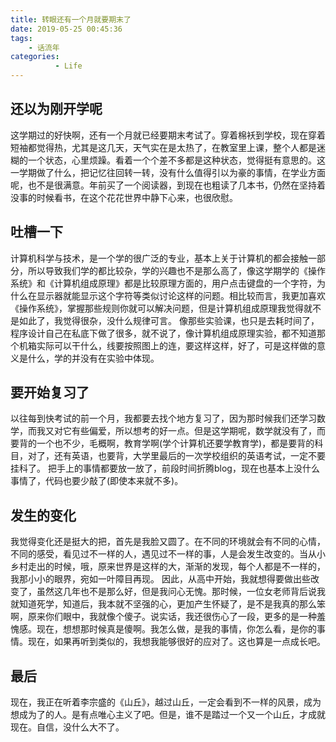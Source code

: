 ```yaml
---
title: 转眼还有一个月就要期末了
date: 2019-05-25 00:45:36
tags: 
    - 话流年
categories: 
          - Life
---
```

## 还以为刚开学呢
这学期过的好快啊，还有一个月就已经要期末考试了。穿着棉袄到学校，现在穿着短袖都觉得热，尤其是这几天，天气实在是太热了，在教室里上课，整个人都是迷糊的一个状态，心里烦躁。看着一个个差不多都是这种状态，觉得挺有意思的。这一学期做了什么，把记忆往回转一转，没有什么值得引以为豪的事情，在学业方面呢，也不是很满意。年前买了一个阅读器，到现在也粗读了几本书，仍然在坚持着没事的时候看书，在这个花花世界中静下心来，也很欣慰。
## 吐槽一下
计算机科学与技术，是一个学的很广泛的专业，基本上关于计算机的都会接触一部分，所以导致我们学的都比较杂，学的兴趣也不是那么高了，像这学期学的《操作系统》和《计算机组成原理》都是比较原理方面的，用户点击键盘的一个字符，为什么在显示器就能显示这个字符等类似讨论这样的问题。相比较而言，我更加喜欢《操作系统》，掌握那些规则你就可以解决问题，但是计算机组成原理我觉得就不是如此了，我觉得很杂，没什么规律可言。
像那些实验课，也只是去耗时间了，程序设计自己在私底下做了很多，就不说了，像计算机组成原理实验，都不知道那个机箱实际可以干什么，线要按照图上的连，要这样这样，好了，可是这样做的意义是什么，学的并没有在实验中体现。
## 要开始复习了
以往每到快考试的前一个月，我都要去找个地方复习了，因为那时候我们还学习数学，而我又对它有些偏爱，所以想考的好一点。但是这学期呢，数学就没有了，而要背的一个也不少，毛概啊，教育学啊(学个计算机还要学教育学)，都是要背的科目，对了，还有英语，也要背，大学里最后的一次学校组织的英语考试，一定不要挂科了。
把手上的事情都要放一放了，前段时间折腾blog，现在也基本上没什么事情了，代码也要少敲了(即使本来就不多)。
## 发生的变化
我觉得变化还是挺大的把，首先是我脸又圆了。在不同的环境就会有不同的心情，不同的感受，看见过不一样的人，遇见过不一样的事，人是会发生改变的。当从小乡村走出的时候，哦，原来世界是这样的大，渐渐的发现，每个人都是不一样的，我那小小的眼界，宛如一叶障目再现。
因此，从高中开始，我就想得要做出些改变了，虽然这几年也不是那么好，但是我问心无愧。那时候，一位女老师背后说我就知道死学，知道后，我本就不坚强的心，更加产生怀疑了，是不是我真的那么笨啊，原来你们眼中，我就像个傻子。说实话，我还很伤心了一段，更多的是一种羞愧感。现在，想想那时候真是傻啊。我怎么做，是我的事情，你怎么看，是你的事情。现在，如果再听到类似的，我想我能够很好的应对了。这也算是一点成长吧。
## 最后
现在，我正在听着李宗盛的《山丘》，越过山丘，一定会看到不一样的风景，成为想成为了的人。是有点唯心主义了吧。但是，谁不是踏过一个又一个山丘，才成就现在。自信，没什么大不了。